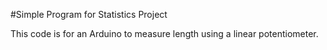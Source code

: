 #Simple Program for Statistics Project

This code is for an Arduino to measure length using a linear 
potentiometer.
